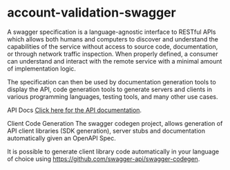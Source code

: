 # account-validation-swagger
A swagger specification is a language-agnostic interface to RESTful APIs which allows both humans and computers to discover and understand the capabilities of the service without access to source code, documentation, or through network traffic inspection. When properly defined, a consumer can understand and interact with the remote service with a minimal amount of implementation logic.

The specification can then be used by documentation generation tools to display the API, code generation tools to generate servers and clients in various programming languages, testing tools, and many other use cases.

API Docs
[Click here for the API documentation](https://sentenial.github.io/account-validation-swagger/docs/redoc.html). 


Client Code Generation
The swagger codegen project, allows generation of API client libraries (SDK generation), server stubs and documentation automatically given an OpenAPI Spec.

It is possible to generate client library code automatically in your language of choice using https://github.com/swagger-api/swagger-codegen.

